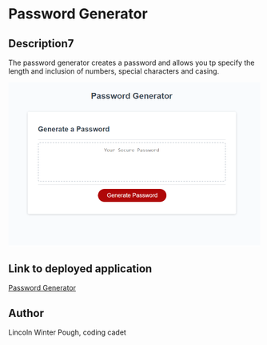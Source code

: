 # Password Generator

## Description7

The password generator creates a password and allows you tp specify the length and inclusion of numbers, special characters and casing. 

![picture of web page](https://github.com/xavionstar/password-gen/blob/main/assets/password-generator-screenshot.png?raw=true)

## Link to deployed application

[Password Generator](https://xavionstar.github.io/password-gen/)

## Author

Lincoln Winter Pough, coding cadet